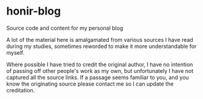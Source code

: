 # honir-blog
Source code and content for my personal blog

A lot of the material here is amalgamated from various sources I have read during my studies, sometimes reworded to make it more understandable for myself.

Where possible I have tried to credit the original author, I have no intention of passing off other people's work as my own, but unfortunately I have not captured all the source links. If a passage seems familiar to you, and you know the originating source please contact me so I can update the creditation.